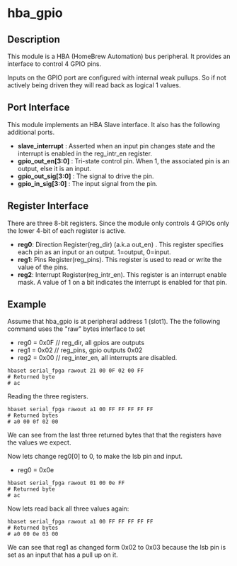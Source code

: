 # hba_gpio

## Description

This module is a HBA (HomeBrew Automation) bus peripheral.
It provides an interface to control 4 GPIO pins.

Inputs on the GPIO port are configured with internal
weak pullups.  So if not actively being driven they
will read back as logical 1 values.

## Port Interface

This module implements an HBA Slave interface.
It also has the following additional ports.

* __slave_interrupt__ : Asserted when an input pin changes state
and the interrupt is enabled in the reg_intr_en register.
* __gpio_out_en[3:0]__ : Tri-state control pin. When 1, the associated
pin is an output, else it is an input.
* __gpio_out_sig[3:0]__ : The signal to drive the pin.
* __gpio_in_sig[3:0]__ : The input signal from the pin.

## Register Interface

There are three 8-bit registers. Since the module only controls 4 GPIOs
only the lower 4-bit of each register is active.

* __reg0__: Direction Register(reg_dir) (a.k.a out_en) . This register
  specifies each pin as an input or an output.  1=output, 0=input.
* __reg1__: Pins Register(reg_pins).  This register is used to read or
  write the value of the pins.
* __reg2__: Interrupt Register(reg_intr_en).  This register is an
  interrupt enable mask.  A value of 1 on a bit indicates the interrupt
  is enabled for that pin.

## Example

Assume that hba_gpio is at peripheral address 1 (slot1).
The the following command uses the "raw" bytes interface to set
* reg0 = 0x0F   // reg_dir, all gpios are outputs
* reg1 = 0x02   // reg_pins, gpio outputs 0x02
* reg2 = 0x00   // reg_inter_en, all interrupts are disabled.

```
hbaset serial_fpga rawout 21 00 0F 02 00 FF
# Returned byte
# ac
```

Reading the three registers.

```
hbaset serial_fpga rawout a1 00 FF FF FF FF FF
# Returned bytes
# a0 00 0f 02 00
```

We can see from the last three returned bytes that 
that the registers have the values we expect.

Now lets change reg0[0] to 0, to make the lsb pin and input.
* reg0 = 0x0e

```
hbaset serial_fpga rawout 01 00 0e FF
# Returned byte
# ac
```

Now lets read back all three values again:

```
hbaset serial_fpga rawout a1 00 FF FF FF FF FF
# Returned bytes
# a0 00 0e 03 00
```

We can see that reg1 as changed form 0x02 to 0x03 because
the lsb pin is set as an input that has a pull up on it.



